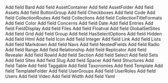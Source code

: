 Add field Bard
Add field AssetContainer
Add field AssetFolder
Add field Assets
Add field ButtonGroup
Add field Checkboxes
Add field Code
Add field CollectionRoutes
Add field Collections
Add field CollectionTitleFormats
Add field Color
Add field Concerns
Add field Date
Add field Entries
Add field FieldDisplay
Add field Files
Add field Floatval
Add field GlobalSetSites
Add field Grid
Add field Group
Add field HasSelectOptions
Add field Hidden
Add field Html
Add field Icon
Add field Integer
Add field Link
Add field Lists
Add field Markdown
Add field Navs
Add field NestedFields
Add field Radio
Add field Range
Add field Relationship
Add field Replicator
Add field Revealer
Add field RowId
Add field Section
Add field Select
Add field Sets
Add field Sites
Add field Slug
Add field Spacer
Add field Structures
Add field Table
Add field Taggable
Add field Taxonomies
Add field Template
Add field TemplateFolder
Add field UserGroups
Add field UserRoles
Add field Users
Add field Video
Add field Width
Add field Yaml
